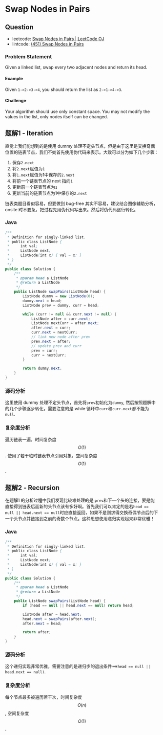 # Swap Nodes in Pairs

## Question

* leetcode: [Swap Nodes in Pairs \| LeetCode OJ](https://leetcode.com/problems/swap-nodes-in-pairs/)
* lintcode: [\(451\) Swap Nodes in Pairs](http://www.lintcode.com/en/problem/swap-nodes-in-pairs/)

### Problem Statement

Given a linked list, swap every two adjacent nodes and return its head.

#### Example

Given `1->2->3->4`, you should return the list as `2->1->4->3`.

#### Challenge

Your algorithm should use only constant space. You may not modify the values in the list, only nodes itself can be changed.

## 题解1 - Iteration

直觉上我们能想到的是使用 dummy 处理不定头节点，但是由于这里是交换奇偶位置的链表节点，我们不妨首先使用伪代码来表示。大致可以分为如下几个步骤：

1. 保存`2.next`
2. 将`2.next`赋值为`1`
3. 将`1.next`赋值为1中保存的`2.next`
4. 将前一个链表节点的 next 指向`1`
5. 更新前一个链表节点为`1`
6. 更新当前的链表节点为1中保存的`2.next`

链表类题目看似容易，但要做到 bug-free 其实不容易，建议结合图像辅助分析，onsite 时不要急，把过程先用伪代码写出来。然后将伪代码逐行转化。

### Java

```java
/**
 * Definition for singly-linked list.
 * public class ListNode {
 *     int val;
 *     ListNode next;
 *     ListNode(int x) { val = x; }
 * }
 */
public class Solution {
    /**
     * @param head a ListNode
     * @return a ListNode
     */
    public ListNode swapPairs(ListNode head) {
        ListNode dummy = new ListNode(0);
        dummy.next = head;
        ListNode prev = dummy, curr = head;

        while (curr != null && curr.next != null) {
            ListNode after = curr.next;
            ListNode nextCurr = after.next;
            after.next = curr;
            curr.next = nextCurr;
            // link new node after prev
            prev.next = after;
            // update prev and curr
            prev = curr;
            curr = nextCurr;
        }

        return dummy.next;
    }
}
```

### 源码分析

这里使用 dummy 处理不定头节点，首先将`prev`初始化为`dummy`, 然后按照题解中的几个步骤逐步转化，需要注意的是 while 循环中`curr`和`curr.next`都不能为`null`.

### 复杂度分析

遍历链表一遍，时间复杂度 $$O(1)$$. 使用了若干临时链表节点引用对象，空间复杂度 $$O(1)$$.

## 题解2 - Recursion

在题解1 的分析过程中我们发现比较难处理的是 `prev`和下一个头的连接，要是能直接得到链表后面新的头节点该有多好啊。首先我们可以肯定的是若`head == null || head.next == null`时应直接返回，如果不是则求得交换奇偶节点后的下一个头节点并链接到之前的奇数个节点。这种思想使用递归实现起来非常优雅！

### Java

```java
/**
 * Definition for singly-linked list.
 * public class ListNode {
 *     int val;
 *     ListNode next;
 *     ListNode(int x) { val = x; }
 * }
 */
public class Solution {
    /**
     * @param head a ListNode
     * @return a ListNode
     */
    public ListNode swapPairs(ListNode head) {
        if (head == null || head.next == null) return head;

        ListNode after = head.next;
        head.next = swapPairs(after.next);
        after.next = head;

        return after;
    }
}
```

### 源码分析

这个递归实现非常优雅，需要注意的是递归步的退出条件==&gt;`head == null || head.next == null)`.

### 复杂度分析

每个节点最多被遍历若干次，时间复杂度 $$O(n)$$, 空间复杂度 $$O(1)$$.

